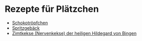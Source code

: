 Rezepte für Plätzchen
=====================

* [Schokotröpfchen](schokotroepfchen.md)
* [Spritzgebäck](spritzgebaeck.md)
* [Zimtkekse (Nervenkekse) der heiligen Hildegard von Bingen](Zimtkekse.txt)
